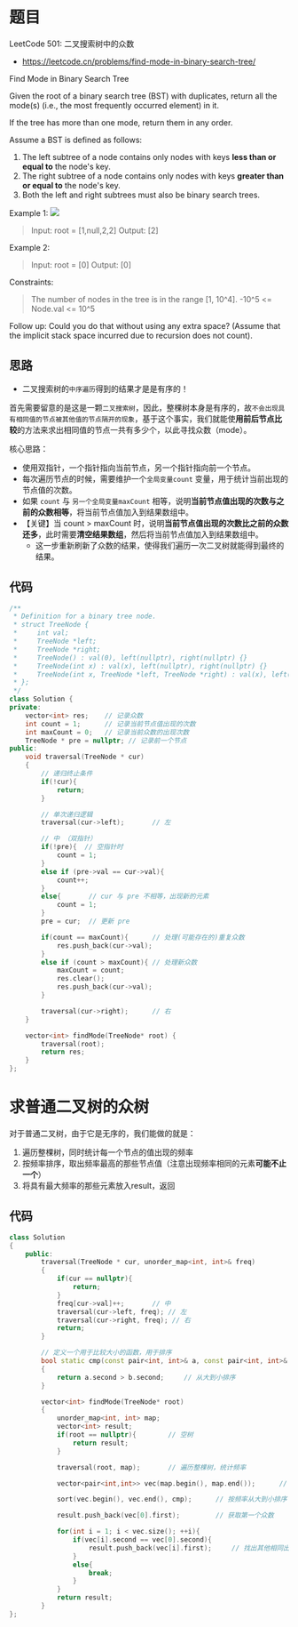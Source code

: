 # 题目
LeetCode 501: 二叉搜索树中的众数
- https://leetcode.cn/problems/find-mode-in-binary-search-tree/


Find Mode in Binary Search Tree

Given the root of a binary search tree (BST) with duplicates, return all the mode(s) (i.e., the most frequently occurred element) in it.

If the tree has more than one mode, return them in any order.

Assume a BST is defined as follows:

1. The left subtree of a node contains only nodes with keys **less than or equal to** the node's key.
2. The right subtree of a node contains only nodes with keys **greater than or equal to** the node's key.
3. Both the left and right subtrees must also be binary search trees.


Example 1:
![](https://assets.leetcode.com/uploads/2021/03/11/mode-tree.jpg)

>Input: root = [1,null,2,2]
Output: [2]

Example 2:

>Input: root = [0]
Output: [0]


Constraints:

>The number of nodes in the tree is in the range [1, 10^4].
-10^5 <= Node.val <= 10^5


Follow up: Could you do that without using any extra space? (Assume that the implicit stack space incurred due to recursion does not count).


## 思路
- 二叉搜索树的`中序遍历`得到的结果才是是有序的！

首先需要留意的是这是一颗`二叉搜索树`，因此，整棵树本身是有序的，故`不会出现具有相同值的节点被其他值的节点隔开的现象`，基于这个事实，我们就能使**用前后节点比较**的方法来求出相同值的节点一共有多少个，以此寻找众数（mode）。

核心思路：
- 使用双指针，一个指针指向当前节点，另一个指针指向前一个节点。
- 每次遍历节点的时候，需要维护一个`全局变量count` 变量，用于统计当前出现的节点值的次数。
- 如果 `count` 与 `另一个全局变量maxCount` 相等，说明**当前节点值出现的次数与之前的众数相等**，将当前节点值加入到结果数组中。
- 【关键】当 count > maxCount 时，说明**当前节点值出现的次数比之前的众数还多**，此时需要**清空结果数组**，然后将当前节点值加入到结果数组中。
  - 这一步重新刷新了众数的结果，使得我们遍历一次二叉树就能得到最终的结果。

## 代码
```cpp
/**
 * Definition for a binary tree node.
 * struct TreeNode {
 *     int val;
 *     TreeNode *left;
 *     TreeNode *right;
 *     TreeNode() : val(0), left(nullptr), right(nullptr) {}
 *     TreeNode(int x) : val(x), left(nullptr), right(nullptr) {}
 *     TreeNode(int x, TreeNode *left, TreeNode *right) : val(x), left(left), right(right) {}
 * };
 */
class Solution {
private:
    vector<int> res;    // 记录众数
    int count = 1;      // 记录当前节点值出现的次数
    int maxCount = 0;   // 记录当前众数的出现次数
    TreeNode * pre = nullptr; // 记录前一个节点
public:
    void traversal(TreeNode * cur)
    {
        // 递归终止条件
        if(!cur){
            return;
        }

        // 单次递归逻辑
        traversal(cur->left);       // 左

        // 中 （双指针）
        if(!pre){  // 空指针时
            count = 1;
        }
        else if (pre->val == cur->val){
            count++;
        }
        else{       // cur 与 pre 不相等，出现新的元素
            count = 1;
        }
        pre = cur;  // 更新 pre

        if(count == maxCount){      // 处理(可能存在的)重复众数
            res.push_back(cur->val); 
        }
        else if (count > maxCount){ // 处理新众数
            maxCount = count;
            res.clear();
            res.push_back(cur->val);
        }

        traversal(cur->right);      // 右
    }

    vector<int> findMode(TreeNode* root) {
        traversal(root);
        return res;
    }
};
```


# 求普通二叉树的众树

对于普通二叉树，由于它是无序的，我们能做的就是：
1. 遍历整棵树，同时统计每一个节点的值出现的频率
2. 按频率排序，取出频率最高的那些节点值（注意出现频率相同的元素**可能不止一个**）
3. 将具有最大频率的那些元素放入result，返回


## 代码
```cpp
class Solution
{
    public:
        traversal(TreeNode * cur, unorder_map<int, int>& freq)
        {
            if(cur == nullptr){
                return;
            }
            freq[cur->val]++;       // 中
            traversal(cur->left, freq); // 左
            traversal(cur->right, freq); // 右
            return;
        }

        // 定义一个用于比较大小的函数，用于排序
        bool static cmp(const pair<int, int>& a, const pair<int, int>& b)
        {
            return a.second > b.second;     // 从大到小排序
        }

        vector<int> findMode(TreeNode* root)
        {
            unorder_map<int, int> map;
            vector<int> result;
            if(root == nullptr){        // 空树
                return result;
            }

            traversal(root, map);       // 遍历整棵树，统计频率

            vector<pair<int,int>> vec(map.begin(), map.end());      // map转vector

            sort(vec.begin(), vec.end(), cmp);      // 按频率从大到小排序

            result.push_back(vec[0].first);         // 获取第一个众数

            for(int i = 1; i < vec.size(); ++i){
                if(vec[i].second == vec[0].second){
                    result.push_back(vec[i].first);     // 找出其他相同出现频率的元素
                }
                else{
                    break;
                }
            }
            return result;
        }
};
```
